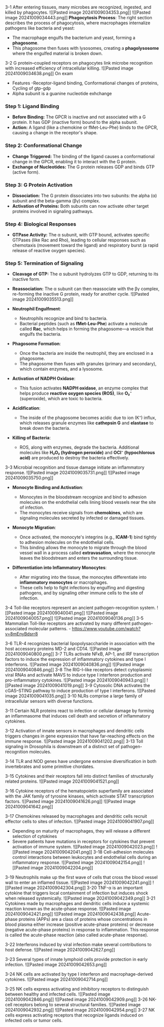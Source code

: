 3-1 After entering tissues, many microbes are recognized, ingested, and killed by phagocytes.
![[Pasted image 20241009034353.png]]
![[Pasted image 20241009034443.png]]
**Phagocytosis Process**: The right section describes the process of phagocytosis, where macrophages internalize pathogens like bacteria and yeast:

- The macrophage engulfs the bacterium and yeast, forming a **phagosome**.
- This phagosome then fuses with lysosomes, creating a **phagolysosome** where the engulfed material is broken down.

3-2 G protein–coupled receptors on phagocytes link microbe recognition with increased efficiency of intracellular killing.
![[Pasted image 20241009034638.png]]
On exam 
- Features -Receptor-ligand binding, Conformational changes of proteins, Cycling of gtp-gdp 
- Alpha subunit is a guanine nucleotide exhchange
### Step 1: Ligand Binding

- **Before Binding:** The GPCR is inactive and not associated with a G protein. It has GDP (inactive form) bound to the alpha subunit.
- **Action:** A ligand (like a chemokine or fMet-Leu-Phe) binds to the GPCR, causing a change in the receptor's shape.

### Step 2: Conformational Change

- **Change Triggered:** The binding of the ligand causes a conformational change in the GPCR, enabling it to interact with the G protein.
- **Exchange of Nucleotides:** The G protein releases GDP and binds GTP (active form).

### Step 3: G Protein Activation

- **Dissociation:** The G protein dissociates into two subunits: the alpha (α) subunit and the beta-gamma (βγ) complex.
- **Activation of Proteins:** Both subunits can now activate other target proteins involved in signaling pathways.

### Step 4: Biological Responses

- **GTPase Activity:** The α subunit, with GTP bound, activates specific GTPases (like Rac and Rho), leading to cellular responses such as chemotaxis (movement toward the ligand) and respiratory burst (a rapid release of reactive oxygen species).

### Step 5: Termination of Signaling

- **Cleavage of GTP:** The α subunit hydrolyzes GTP to GDP, returning to its inactive form.
- **Reassociation:** The α subunit can then reassociate with the βγ complex, re-forming the inactive G protein, ready for another cycle.
![[Pasted image 20241009035513.png]]
- **Neutrophil Engulfment**:
    
    - Neutrophils recognize and bind to bacteria.
    - Bacterial peptides (such as **fMet-Leu-Phe**) activate a molecule called **Rac**, which helps in forming the phagosome—a vesicle that engulfs the bacteria.
- **Phagosome Formation**:
    
    - Once the bacteria are inside the neutrophil, they are enclosed in a phagosome.
    - The phagosome then fuses with granules (primary and secondary), which contain enzymes, and a lysosome.
- **Activation of NADPH Oxidase**:
    
    - This fusion activates **NADPH oxidase**, an enzyme complex that helps produce **reactive oxygen species (ROS)**, like **O₂⁻** (superoxide), which are toxic to bacteria.
- **Acidification**:
    
    - The inside of the phagosome becomes acidic due to ion (K⁺) influx, which releases granule enzymes like **cathepsin G** and **elastase** to break down the bacteria.
- **Killing of Bacteria**:
    
    - ROS, along with enzymes, degrade the bacteria. Additional molecules like **H₂O₂ (hydrogen peroxide)** and **OCl⁻ (hypochlorous acid)** are produced to destroy the bacteria effectively.


3-3 Microbial recognition and tissue damage initiate an inflammatory response.
![[Pasted image 20241009035731.png]]
![[Pasted image 20241009035750.png]]
- **Monocyte Binding and Activation**:
    
    - Monocytes in the bloodstream recognize and bind to adhesion molecules on the endothelial cells lining blood vessels near the site of infection.
    - The monocytes receive signals from **chemokines**, which are signaling molecules secreted by infected or damaged tissues.
- **Monocyte Migration**:
    
    - Once activated, the monocyte's integrins (e.g., **ICAM-1**) bind tightly to adhesion molecules on the endothelial cells.
    - This binding allows the monocyte to migrate through the blood vessel wall in a process called **extravasation**, where the monocyte leaves the bloodstream and enters the surrounding tissue.
- **Differentiation into Inflammatory Monocytes**:
    
    - After migrating into the tissue, the monocytes differentiate into **inflammatory monocytes** or macrophages.
    - These cells help to fight infections by engulfing and digesting pathogens, and by signaling other immune cells to the site of infection.
    
3-4 Toll-like receptors represent an ancient pathogen-recognition system.
![[Pasted image 20241009040041.png]]
![[Pasted image 20241009040057.png]]
![[Pasted image 20241009040136.png]]
3-5 Mammalian Toll-like receptors are activated by many different pathogen-associated molecular patterns. - https://www.youtube.com/watch?v=8mEnyBdsrr8

3-6 TLR-4 recognizes bacterial lipopolysaccharide in association with the host accessory proteins MD-2 and CD14.
![[Pasted image 20241009040800.png]]
3-7 TLRs activate NFκB, AP-1, and IRF transcription factors to induce the expression of inflammatory cytokines and type I interferons.
![[Pasted image 20241009040836.png]]
![[Pasted image 20241009040846.png]]
3-8 The RIG-I–like receptors detect cytoplasmic viral RNAs and activate MAVS to induce type I interferon production and pro-inflammatory cytokines.
![[Pasted image 20241009040943.png]]
![[Pasted image 20241009041019.png]]
3-9 Cytosolic DNA activates the cGAS–STING pathway to induce production of type I interferons.
![[Pasted image 20241009041035.png]]
3-10 NLRs comprise a large family of intracellular sensors with diverse functions.

3-11 Certain NLR proteins react to infection or cellular damage by forming an inflammasome that induces cell death and secretion of inflammatory cytokines.

3-12 Activation of innate sensors in macrophages and dendritic cells triggers changes in gene expression that have far-reaching effects on the immune response.
![[Pasted image 20241009041202.png]]
3-13 Toll signaling in Drosophila is downstream of a distinct set of pathogen-recognition molecules.

3-14 TLR and NOD genes have undergone extensive diversification in both invertebrates and some primitive chordates.

3-15 Cytokines and their receptors fall into distinct families of structurally related proteins.
![[Pasted image 20241009041521.png]]


3-16 Cytokine receptors of the hematopoietin superfamily are associated with the JAK family of tyrosine kinases, which activate STAT transcription factors.
![[Pasted image 20241009041626.png]]
![[Pasted image 20241009041642.png]]

3-17 Chemokines released by macrophages and dendritic cells recruit effector cells to sites of infection.
![[Pasted image 20241009041907.png]]
- Depending on	maturity of macrophages, they will release a different selection of cytokines
- Severe patients have mutations in receptors	for cytokines that  prevent	activation	of immune system.
![[Pasted image 20241009042023.png]]
![[Pasted image 20241009042041.png]]
3-18 Cell-adhesion molecules control interactions between leukocytes and endothelial cells during an inflammatory response.
![[Pasted image 20241009042154.png]]
![[Pasted image 20241009042204.png]]

3-19 Neutrophils make up the first wave of cells that cross the blood vessel wall to enter an inflamed tissue.
![[Pasted image 20241009042241.png]]
![[Pasted image 20241009042304.png]]
3-20 TNF-α is an important cytokine that triggers local containment of infection but induces shock when released systemically.
![[Pasted image 20241009042349.png]]
3-21 Cytokines made by macrophages and dendritic cells induce a systemic reaction known as the acute-phase response.
![[Pasted image 20241009042421.png]]
![[Pasted image 20241009042438.png]]
Acute-phase proteins (APPs) are a class of proteins whose concentrations in blood plasma either increase (positive acute-phase proteins) or decrease (negative acute-phase proteins) in response to inflammation. This response is called the acute-phase reaction (also called acute-phase response).

3-22 Interferons induced by viral infection make several contributions to host defense.
![[Pasted image 20241009042627.png]]

3-23 Several types of innate lymphoid cells provide protection in early infection.
![[Pasted image 20241009042653.png]]

3-24 NK cells are activated by type I interferon and macrophage-derived cytokines.
![[Pasted image 20241009042714.png]]

3-25 NK cells express activating and inhibitory receptors to distinguish between healthy and infected cells.
![[Pasted image 20241009042846.png]]
![[Pasted image 20241009042909.png]]
3-26 NK-cell receptors belong to several structural families.
![[Pasted image 20241009042932.png]]
![[Pasted image 20241009042954.png]]
3-27 NK cells express activating receptors that recognize ligands induced on infected cells or tumor cells.